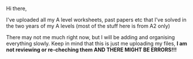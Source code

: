 Hi there,

I've uploaded all my A level worksheets, past papers etc that I've solved in the two years of my A levels (most of the stuff here is from A2 only)

There may not me much right now, but I will be adding and organising everything slowly. Keep in mind that this is just me uploading my files, **I am not reviewing or re-cheching them AND THERE MIGHT BE ERRORS!!!**
